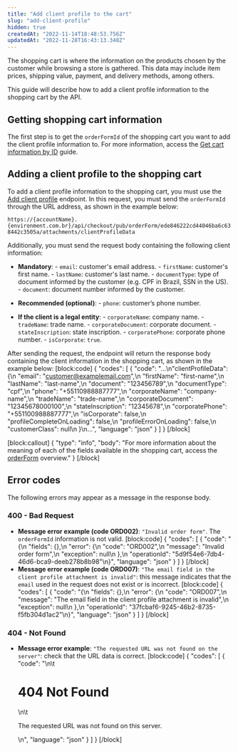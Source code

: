 ```yaml
---
title: "Add client profile to the cart"
slug: "add-client-profile"
hidden: true
createdAt: "2022-11-14T18:48:53.756Z"
updatedAt: "2022-11-28T16:43:13.348Z"
---
```

The shopping cart is where the information on the products chosen by the customer while browsing a store is gathered. This data may include item prices, shipping value, payment, and delivery methods, among others.

This guide will describe how to add a client profile information to the shopping cart by the API.

## Getting shopping cart information

The first step is to get the `orderFormId` of the shopping cart you want to add the client profile information to. For more information, access the [Get cart information by ID](https://developers.vtex.com/vtex-rest-api/docs/get-cart-information-by-id) guide.

## Adding a client profile to the shopping cart

To add a client profile information to the shopping cart, you must use the [Add client profile](https://developers.vtex.com/vtex-rest-api/reference/addclientprofile) endpoint. In this request, you must send the `orderFormId` through the URL address, as shown in the example below:

`https://{accountName}.{environment.com.br}/api/checkout/pub/orderForm/ede846222cd44046ba6c638442c3505a/attachments/clientProfileData`

Additionally, you must send the request body containing the following client information:

- **Mandatory**:
      - `email`: customer's email address.
      - `firstName`: customer's first name.
      - `lastName`: customer's last name.
      - `documentType`: type of document informed by the customer (e.g. CPF in Brazil, SSN in the US).
      - `document`: document number informed by the customer.

- **Recommended (optional)**:
      - `phone`: customer’s phone number.

- **If the client is a legal entity**:
      - `corporateName`: company name.
      - `tradeName`: trade name.
      - `corporateDocument`: corporate document.
      - `stateInscription`: state inscription.
      - `corporatePhone`: corporate phone number.
      - `isCorporate`: `true`.

After sending the request, the endpoint will return the response body containing the client information in the shopping cart, as shown in the example below:
[block:code]
{
  "codes": [
    {
      "code": "...\n\"clientProfileData\": {\n        \"email\": \"customer@examplemail.com\",\n        \"firstName\": \"first-name\",\n        \"lastName\": \"last-name\",\n        \"document\": \"123456789\",\n        \"documentType\": \"cpf\",\n        \"phone\": \"+55110988887777\",\n        \"corporateName\": \"company-name\",\n        \"tradeName\": \"trade-name\",\n        \"corporateDocument\": \"12345678000100\",\n        \"stateInscription\": \"12345678\",\n        \"corporatePhone\": \"+551100988887777\",\n        \"isCorporate\": false,\n        \"profileCompleteOnLoading\": false,\n        \"profileErrorOnLoading\": false,\n        \"customerClass\": null\n    }\n...",
      "language": "json"
    }
  ]
}
[/block]

[block:callout]
{
  "type": "info",
  "body": "For more information about the meaning of each of the fields available in the shopping cart, access the [orderForm](https://developers.vtex.com/vtex-rest-api/reference/orderform-fields) overview."
}
[/block]
## Error codes

The following errors may appear as a message in the response body.

### 400 - Bad Request

- **Message error example (code ORD002)**: `"Invalid order form"`. The `orderFormId` information is not valid.
[block:code]
{
  "codes": [
    {
      "code": "{\n    \"fields\": {},\n    \"error\": {\n        \"code\": \"ORD002\",\n        \"message\": \"Invalid order form\",\n        \"exception\": null\n    },\n    \"operationId\": \"5d9f54e6-7db4-46d6-bca9-deeb278b8b98\"\n}",
      "language": "json"
    }
  ]
}
[/block]
- **Message error example (code ORD007)**: `"The email field in the client profile attachment is invalid"`: this message indicates that the `email` used in the request does not exist or is incorrect.
[block:code]
{
  "codes": [
    {
      "code": "{\n    \"fields\": {},\n    \"error\": {\n        \"code\": \"ORD007\",\n        \"message\": \"The email field in the client profile attachment is invalid\",\n        \"exception\": null\n    },\n    \"operationId\": \"37fcbaf6-9245-46b2-8735-f5fb304d1ac2\"\n}",
      "language": "json"
    }
  ]
}
[/block]
### 404 - Not Found

- **Message error example**: `"The requested URL was not found on the server"`: check that the URL data is correct.
[block:code]
{
  "codes": [
    {
      "code": "<body>\n\t<h1>404 Not Found</h1>\n\t<p>The requested URL was not found on this server.</p>\n</body>",
      "language": "json"
    }
  ]
}
[/block]